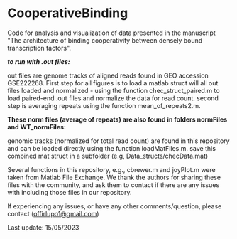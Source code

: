# CooperativeBinding
Code for analysis and visualization of data presented in the manuscript "The architecture of binding cooperativity between densely bound transcription factors".

***to run with .out files:*** 

out files are genome tracks of aligned reads found in GEO accession GSE222268.
First step for all figures is to load a matlab struct will all out files loaded and normalized - using the function chec_struct_paired.m to load paired-end .out files
and normalize the data for read count.
second step is averaging repeats using the function mean_of_repeats2.m.

**These norm files (average of repeats) are also found in folders normFiles and WT_normFiles:**

genomic tracks (normalized for total read count) are found in this repository and can be loaded directly using the function loadMatFiles.m.
save this combined mat struct in a subfolder (e.g, Data_structs/checData.mat)

Several functions in this repository, e.g., cbrewer.m and  joyPlot.m were taken from Matlab File Exchange. 
We thank the authors for sharing these files with the community, and ask them to contact if there are any issues with including those files in our repository. 

If experiencing any issues, or have any other comments/question, please contact (offirlupo1@gmail.com) 

Last update: 15/05/2023
